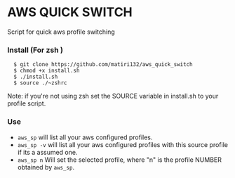 # AWS QUICK SWITCH
Script for quick aws profile switching

### Install (For zsh )

```
  $ git clone https://github.com/matiri132/aws_quick_switch 
  $ chmod +x install.sh 
  $ ./install.sh 
  $ source ./~zshrc
```

Note: if you're not using zsh set the SOURCE variable in install.sh to your profile script.

### Use

- `aws_sp` will list all your aws configured profiles.
- `aws_sp -v` will list all your aws configured profiles with this source profile if its a assumed one.
- `aws_sp n` Will set the selected profile, where "n" is the profile NUMBER obtained by `aws_sp`.

